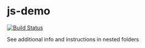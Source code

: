 # js-demo

[![Build Status](https://travis-ci.com/shilgam/js-demo.svg?branch=master)](https://travis-ci.com/shilgam/js-demo)

See additional info and instructions in nested folders
